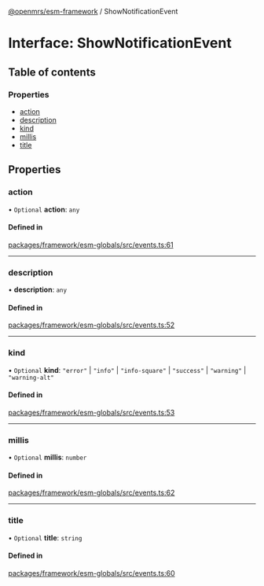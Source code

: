 [@openmrs/esm-framework](../API.md) / ShowNotificationEvent

# Interface: ShowNotificationEvent

## Table of contents

### Properties

- [action](ShowNotificationEvent.md#action)
- [description](ShowNotificationEvent.md#description)
- [kind](ShowNotificationEvent.md#kind)
- [millis](ShowNotificationEvent.md#millis)
- [title](ShowNotificationEvent.md#title)

## Properties

### action

• `Optional` **action**: `any`

#### Defined in

[packages/framework/esm-globals/src/events.ts:61](https://github.com/openmrs/openmrs-esm-core/blob/master/packages/framework/esm-globals/src/events.ts#L61)

___

### description

• **description**: `any`

#### Defined in

[packages/framework/esm-globals/src/events.ts:52](https://github.com/openmrs/openmrs-esm-core/blob/master/packages/framework/esm-globals/src/events.ts#L52)

___

### kind

• `Optional` **kind**: ``"error"`` \| ``"info"`` \| ``"info-square"`` \| ``"success"`` \| ``"warning"`` \| ``"warning-alt"``

#### Defined in

[packages/framework/esm-globals/src/events.ts:53](https://github.com/openmrs/openmrs-esm-core/blob/master/packages/framework/esm-globals/src/events.ts#L53)

___

### millis

• `Optional` **millis**: `number`

#### Defined in

[packages/framework/esm-globals/src/events.ts:62](https://github.com/openmrs/openmrs-esm-core/blob/master/packages/framework/esm-globals/src/events.ts#L62)

___

### title

• `Optional` **title**: `string`

#### Defined in

[packages/framework/esm-globals/src/events.ts:60](https://github.com/openmrs/openmrs-esm-core/blob/master/packages/framework/esm-globals/src/events.ts#L60)
